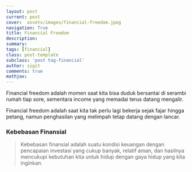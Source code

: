 ```yaml
---
layout: post
current: post
cover:  assets/images/financial-freedom.jpeg
navigation: True
title: Financial Freedom
description: 
summary: 
tags: [financial]
class: post-template
subclass: 'post tag-financial'
author: sigit
comments: true
mathjax:
---
```


Financial freedom adalah momen saat kita bisa duduk bersantai di serambi rumah tiap sore, sementara income yang memadai terus datang mengalir.

Financial freedom adalah saat kita tak perlu lagi bekerja sejak fajar hingga petang, namun penghasilan yang melimpah tetap datang dengan lancar.

<h3> Kebebasan Finansial </h3>

> Kebebasan finansial adalah suatu kondisi keuangan dengan pencapaian investasi yang cukup banyak, relatif aman, dan hasilnya mencukupi kebutuhan kita untuk hidup dengan gaya hidup yang kita inginkan.
